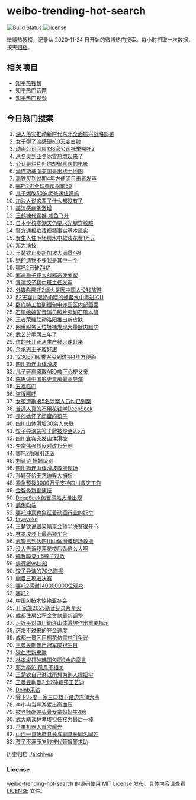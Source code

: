 # weibo-trending-hot-search

[![Build Status](https://github.com/justjavac/weibo-trending-hot-search/workflows/ci/badge.svg?branch=master)](https://github.com/justjavac/weibo-trending-hot-search/actions)
[![license](https://img.shields.io/github/license/justjavac/weibo-trending-hot-search)](https://github.com/justjavac/weibo-trending-hot-search/blob/master/LICENSE)

微博热搜榜，记录从 2020-11-24 日开始的微博热门搜索。每小时抓取一次数据，按天[归档](./archives)。

## 相关项目

- [知乎热搜榜](https://github.com/justjavac/zhihu-trending-top-search)
- [知乎热门话题](https://github.com/justjavac/zhihu-trending-hot-questions)
- [知乎热门视频](https://github.com/justjavac/zhihu-trending-hot-video)

## 今日热门搜索

<!-- BEGIN -->
<!-- 最后更新时间 Sun Feb 09 2025 04:13:39 GMT+0800 (China Standard Time) -->

1. [深入落实推动新时代东北全面振兴战略部署](https://s.weibo.com//weibo?q=%23%E6%B7%B1%E5%85%A5%E8%90%BD%E5%AE%9E%E6%8E%A8%E5%8A%A8%E6%96%B0%E6%97%B6%E4%BB%A3%E4%B8%9C%E5%8C%97%E5%85%A8%E9%9D%A2%E6%8C%AF%E5%85%B4%E6%88%98%E7%95%A5%E9%83%A8%E7%BD%B2%23&Refer=new_time)
1. [女子得了流感硬抗3天变白肺](https://s.weibo.com//weibo?q=%23%E5%A5%B3%E5%AD%90%E5%BE%97%E4%BA%86%E6%B5%81%E6%84%9F%E7%A1%AC%E6%8A%973%E5%A4%A9%E5%8F%98%E7%99%BD%E8%82%BA%23&t=31&band_rank=12&Refer=top)
1. [动画公司回应138家公司托举哪吒2](https://s.weibo.com//weibo?q=%23%E5%8A%A8%E7%94%BB%E5%85%AC%E5%8F%B8%E5%9B%9E%E5%BA%94138%E5%AE%B6%E5%85%AC%E5%8F%B8%E6%89%98%E4%B8%BE%E5%93%AA%E5%90%922%23&t=31&band_rank=12&Refer=top)
1. [从冬奥到亚冬冰雪热燃起来了](https://s.weibo.com//weibo?q=%23%E4%BB%8E%E5%86%AC%E5%A5%A5%E5%88%B0%E4%BA%9A%E5%86%AC%E5%86%B0%E9%9B%AA%E7%83%AD%E7%87%83%E8%B5%B7%E6%9D%A5%E4%BA%86%23&t=31&band_rank=3&Refer=top)
1. [公认是烂片但你却很喜欢的电影](https://s.weibo.com//weibo?q=%23%E5%85%AC%E8%AE%A4%E6%98%AF%E7%83%82%E7%89%87%E4%BD%86%E4%BD%A0%E5%8D%B4%E5%BE%88%E5%96%9C%E6%AC%A2%E7%9A%84%E7%94%B5%E5%BD%B1%23&t=31&band_rank=4&Refer=top)
1. [泽连斯基向美国亮出稀土地图](https://s.weibo.com//weibo?q=%23%E6%B3%BD%E8%BF%9E%E6%96%AF%E5%9F%BA%E5%90%91%E7%BE%8E%E5%9B%BD%E4%BA%AE%E5%87%BA%E7%A8%80%E5%9C%9F%E5%9C%B0%E5%9B%BE%23&t=31&band_rank=34&Refer=top)
1. [高铁买到过期4年方便面目击者发声](https://s.weibo.com//weibo?q=%23%E9%AB%98%E9%93%81%E4%B9%B0%E5%88%B0%E8%BF%87%E6%9C%9F4%E5%B9%B4%E6%96%B9%E4%BE%BF%E9%9D%A2%E7%9B%AE%E5%87%BB%E8%80%85%E5%8F%91%E5%A3%B0%23&t=31&band_rank=14&Refer=top)
1. [哪吒2进全球票房榜前50](https://s.weibo.com//weibo?q=%23%E5%93%AA%E5%90%922%E8%BF%9B%E5%85%A8%E7%90%83%E7%A5%A8%E6%88%BF%E6%A6%9C%E5%89%8D50%23&t=31&band_rank=1&Refer=top)
1. [儿子爆改50岁老爸迷住妈妈](https://s.weibo.com//weibo?q=%23%E5%84%BF%E5%AD%90%E7%88%86%E6%94%B950%E5%B2%81%E8%80%81%E7%88%B8%E8%BF%B7%E4%BD%8F%E5%A6%88%E5%A6%88%23&t=31&band_rank=4&Refer=top)
1. [加沙人说这辈子什么都没有了](https://s.weibo.com//weibo?q=%23%E5%8A%A0%E6%B2%99%E4%BA%BA%E8%AF%B4%E8%BF%99%E8%BE%88%E5%AD%90%E4%BB%80%E4%B9%88%E9%83%BD%E6%B2%A1%E6%9C%89%E4%BA%86%23&t=31&band_rank=7&Refer=top)
1. [美流感病例激增](https://s.weibo.com//weibo?q=%23%E7%BE%8E%E6%B5%81%E6%84%9F%E7%97%85%E4%BE%8B%E6%BF%80%E5%A2%9E%23&t=31&band_rank=10&Refer=top)
1. [王鹤棣代露娃 咸鱼飞升](https://s.weibo.com//weibo?q=%E7%8E%8B%E9%B9%A4%E6%A3%A3%E4%BB%A3%E9%9C%B2%E5%A8%83%20%E5%92%B8%E9%B1%BC%E9%A3%9E%E5%8D%87&t=31&band_rank=11&Refer=top)
1. [日本学校寒潮天仍要求光腿穿校服](https://s.weibo.com//weibo?q=%23%E6%97%A5%E6%9C%AC%E5%AD%A6%E6%A0%A1%E5%AF%92%E6%BD%AE%E5%A4%A9%E4%BB%8D%E8%A6%81%E6%B1%82%E5%85%89%E8%85%BF%E7%A9%BF%E6%A0%A1%E6%9C%8D%23&t=31&band_rank=6&Refer=top)
1. [警方通报欺凌视频事实基本属实](https://s.weibo.com//weibo?q=%23%E8%AD%A6%E6%96%B9%E9%80%9A%E6%8A%A5%E6%AC%BA%E5%87%8C%E8%A7%86%E9%A2%91%E4%BA%8B%E5%AE%9E%E5%9F%BA%E6%9C%AC%E5%B1%9E%E5%AE%9E%23&t=31&band_rank=10&Refer=top)
1. [女生入住毛坯房水电软装花费1万元](https://s.weibo.com//weibo?q=%23%E5%A5%B3%E7%94%9F%E5%85%A5%E4%BD%8F%E6%AF%9B%E5%9D%AF%E6%88%BF%E6%B0%B4%E7%94%B5%E8%BD%AF%E8%A3%85%E8%8A%B1%E8%B4%B91%E4%B8%87%E5%85%83%23&t=31&band_rank=20&Refer=top)
1. [邓为演技](https://s.weibo.com//weibo?q=%E9%82%93%E4%B8%BA%E6%BC%94%E6%8A%80&t=31&band_rank=22&Refer=top)
1. [王楚钦止步新加坡大满贯4强](https://s.weibo.com//weibo?q=%23%E7%8E%8B%E6%A5%9A%E9%92%A6%E6%AD%A2%E6%AD%A5%E6%96%B0%E5%8A%A0%E5%9D%A1%E5%A4%A7%E6%BB%A1%E8%B4%AF4%E5%BC%BA%23&t=31&band_rank=5&Refer=top)
1. [她的遗物不多我是其中一个](https://s.weibo.com//weibo?q=%E5%A5%B9%E7%9A%84%E9%81%97%E7%89%A9%E4%B8%8D%E5%A4%9A%E6%88%91%E6%98%AF%E5%85%B6%E4%B8%AD%E4%B8%80%E4%B8%AA&t=31&band_rank=16&Refer=top)
1. [哪吒2已破74亿](https://s.weibo.com//weibo?q=%23%E5%93%AA%E5%90%922%E5%B7%B2%E7%A0%B474%E4%BA%BF%23&t=31&band_rank=18&Refer=top)
1. [邪恶栀子花大战邪恶菠萝蜜](https://s.weibo.com//weibo?q=%E9%82%AA%E6%81%B6%E6%A0%80%E5%AD%90%E8%8A%B1%E5%A4%A7%E6%88%98%E9%82%AA%E6%81%B6%E8%8F%A0%E8%90%9D%E8%9C%9C&t=31&band_rank=7&Refer=top)
1. [导演饺子初中班主任发声](https://s.weibo.com//weibo?q=%23%E5%AF%BC%E6%BC%94%E9%A5%BA%E5%AD%90%E5%88%9D%E4%B8%AD%E7%8F%AD%E4%B8%BB%E4%BB%BB%E5%8F%91%E5%A3%B0%23&t=31&band_rank=27&Refer=top)
1. [外媒称哪吒2爆火是因中国人没钱旅游](https://s.weibo.com//weibo?q=%23%E5%A4%96%E5%AA%92%E7%A7%B0%E5%93%AA%E5%90%922%E7%88%86%E7%81%AB%E6%98%AF%E5%9B%A0%E4%B8%AD%E5%9B%BD%E4%BA%BA%E6%B2%A1%E9%92%B1%E6%97%85%E6%B8%B8%23&t=31&band_rank=21&Refer=top)
1. [52天婴儿喝奶奶喂的蜂蜜水中毒进ICU](https://s.weibo.com//weibo?q=%2352%E5%A4%A9%E5%A9%B4%E5%84%BF%E5%96%9D%E5%A5%B6%E5%A5%B6%E5%96%82%E7%9A%84%E8%9C%82%E8%9C%9C%E6%B0%B4%E4%B8%AD%E6%AF%92%E8%BF%9BICU%23&t=31&band_rank=23&Refer=top)
1. [卧底特工拍到缅甸电诈园区内部画面](https://s.weibo.com//weibo?q=%23%E5%8D%A7%E5%BA%95%E7%89%B9%E5%B7%A5%E6%8B%8D%E5%88%B0%E7%BC%85%E7%94%B8%E7%94%B5%E8%AF%88%E5%9B%AD%E5%8C%BA%E5%86%85%E9%83%A8%E7%94%BB%E9%9D%A2%23&t=31&band_rank=24&Refer=top)
1. [石矶娘娘配音演员照片宛如石矶本矶](https://s.weibo.com//weibo?q=%23%E7%9F%B3%E7%9F%B6%E5%A8%98%E5%A8%98%E9%85%8D%E9%9F%B3%E6%BC%94%E5%91%98%E7%85%A7%E7%89%87%E5%AE%9B%E5%A6%82%E7%9F%B3%E7%9F%B6%E6%9C%AC%E7%9F%B6%23&t=31&band_rank=21&Refer=top)
1. [王者荣耀联动洛阳推出新皮肤](https://s.weibo.com//weibo?q=%23%E7%8E%8B%E8%80%85%E8%8D%A3%E8%80%80%E8%81%94%E5%8A%A8%E6%B4%9B%E9%98%B3%E6%8E%A8%E5%87%BA%E6%96%B0%E7%9A%AE%E8%82%A4%23&t=31&band_rank=25&Refer=top)
1. [网曝服务区垃圾桶发现大量酥肉腊味](https://s.weibo.com//weibo?q=%23%E7%BD%91%E6%9B%9D%E6%9C%8D%E5%8A%A1%E5%8C%BA%E5%9E%83%E5%9C%BE%E6%A1%B6%E5%8F%91%E7%8E%B0%E5%A4%A7%E9%87%8F%E9%85%A5%E8%82%89%E8%85%8A%E5%91%B3%23&t=31&band_rank=19&Refer=top)
1. [武艺分手两三年了](https://s.weibo.com//weibo?q=%E6%AD%A6%E8%89%BA%E5%88%86%E6%89%8B%E4%B8%A4%E4%B8%89%E5%B9%B4%E4%BA%86&t=31&band_rank=33&Refer=top)
1. [你的吒儿正从生产线火速赶来](https://s.weibo.com//weibo?q=%23%E4%BD%A0%E7%9A%84%E5%90%92%E5%84%BF%E6%AD%A3%E4%BB%8E%E7%94%9F%E4%BA%A7%E7%BA%BF%E7%81%AB%E9%80%9F%E8%B5%B6%E6%9D%A5%23&t=31&band_rank=2&Refer=top)
1. [余承恩王子璇好甜](https://s.weibo.com//weibo?q=%E4%BD%99%E6%89%BF%E6%81%A9%E7%8E%8B%E5%AD%90%E7%92%87%E5%A5%BD%E7%94%9C&t=31&band_rank=29&Refer=top)
1. [12306回应乘客买到过期4年方便面](https://s.weibo.com//weibo?q=%2312306%E5%9B%9E%E5%BA%94%E4%B9%98%E5%AE%A2%E4%B9%B0%E5%88%B0%E8%BF%87%E6%9C%9F4%E5%B9%B4%E6%96%B9%E4%BE%BF%E9%9D%A2%23&t=31&band_rank=13&Refer=top)
1. [四川筠连山体滑坡](https://s.weibo.com//weibo?q=%23%E5%9B%9B%E5%B7%9D%E7%AD%A0%E8%BF%9E%E5%B1%B1%E4%BD%93%E6%BB%91%E5%9D%A1%23&t=31&band_rank=31&Refer=top)
1. [儿子砸车窗取AED救下心梗父亲](https://s.weibo.com//weibo?q=%23%E5%84%BF%E5%AD%90%E7%A0%B8%E8%BD%A6%E7%AA%97%E5%8F%96AED%E6%95%91%E4%B8%8B%E5%BF%83%E6%A2%97%E7%88%B6%E4%BA%B2%23&t=31&band_rank=10&Refer=top)
1. [陈思诚中国影史票房最高导演](https://s.weibo.com//weibo?q=%23%E9%99%88%E6%80%9D%E8%AF%9A%E4%B8%AD%E5%9B%BD%E5%BD%B1%E5%8F%B2%E7%A5%A8%E6%88%BF%E6%9C%80%E9%AB%98%E5%AF%BC%E6%BC%94%23&t=31&band_rank=12&Refer=top)
1. [五福临门](https://s.weibo.com//weibo?q=%E4%BA%94%E7%A6%8F%E4%B8%B4%E9%97%A8&t=31&band_rank=28&Refer=top)
1. [盗版哪吒](https://s.weibo.com//weibo?q=%E7%9B%97%E7%89%88%E5%93%AA%E5%90%92&t=31&band_rank=17&Refer=top)
1. [女孩遭欺凌5名涉案人员均已到案](https://s.weibo.com//weibo?q=%23%E5%A5%B3%E5%AD%A9%E9%81%AD%E6%AC%BA%E5%87%8C5%E5%90%8D%E6%B6%89%E6%A1%88%E4%BA%BA%E5%91%98%E5%9D%87%E5%B7%B2%E5%88%B0%E6%A1%88%23&t=31&band_rank=13&Refer=top)
1. [普通人真的不用花钱学DeepSeek](https://s.weibo.com//weibo?q=%23%E6%99%AE%E9%80%9A%E4%BA%BA%E7%9C%9F%E7%9A%84%E4%B8%8D%E7%94%A8%E8%8A%B1%E9%92%B1%E5%AD%A6DeepSeek%23&t=31&band_rank=20&Refer=top)
1. [是的她怀了闺蜜的孩子](https://s.weibo.com//weibo?q=%E6%98%AF%E7%9A%84%E5%A5%B9%E6%80%80%E4%BA%86%E9%97%BA%E8%9C%9C%E7%9A%84%E5%AD%A9%E5%AD%90&t=31&band_rank=35&Refer=top)
1. [四川山体滑坡30余人失联](https://s.weibo.com//weibo?q=%23%E5%9B%9B%E5%B7%9D%E5%B1%B1%E4%BD%93%E6%BB%91%E5%9D%A130%E4%BD%99%E4%BA%BA%E5%A4%B1%E8%81%94%23&t=31&band_rank=30&Refer=top)
1. [饺子导演亲签卡牌被炒至9.5万](https://s.weibo.com//weibo?q=%23%E9%A5%BA%E5%AD%90%E5%AF%BC%E6%BC%94%E4%BA%B2%E7%AD%BE%E5%8D%A1%E7%89%8C%E8%A2%AB%E7%82%92%E8%87%B39.5%E4%B8%87%23&t=31&band_rank=50&Refer=top)
1. [四川宜宾突发山体滑坡](https://s.weibo.com//weibo?q=%23%E5%9B%9B%E5%B7%9D%E5%AE%9C%E5%AE%BE%E7%AA%81%E5%8F%91%E5%B1%B1%E4%BD%93%E6%BB%91%E5%9D%A1%23&t=31&band_rank=41&Refer=top)
1. [李宗伟强烈反对改15分制](https://s.weibo.com//weibo?q=%23%E6%9D%8E%E5%AE%97%E4%BC%9F%E5%BC%BA%E7%83%88%E5%8F%8D%E5%AF%B9%E6%94%B915%E5%88%86%E5%88%B6%23&t=31&band_rank=39&Refer=top)
1. [哪吒2隐喻引热议](https://s.weibo.com//weibo?q=%23%E5%93%AA%E5%90%922%E9%9A%90%E5%96%BB%E5%BC%95%E7%83%AD%E8%AE%AE%23&t=31&band_rank=8&Refer=top)
1. [刘诗诗 妈妈级别](https://s.weibo.com//weibo?q=%E5%88%98%E8%AF%97%E8%AF%97%20%E5%A6%88%E5%A6%88%E7%BA%A7%E5%88%AB&t=31&band_rank=40&Refer=top)
1. [四川筠连山体滑坡救援现场](https://s.weibo.com//weibo?q=%23%E5%9B%9B%E5%B7%9D%E7%AD%A0%E8%BF%9E%E5%B1%B1%E4%BD%93%E6%BB%91%E5%9D%A1%E6%95%91%E6%8F%B4%E7%8E%B0%E5%9C%BA%23&t=31&band_rank=37&Refer=top)
1. [孙颖莎给王艺迪竖大拇指](https://s.weibo.com//weibo?q=%23%E5%AD%99%E9%A2%96%E8%8E%8E%E7%BB%99%E7%8E%8B%E8%89%BA%E8%BF%AA%E7%AB%96%E5%A4%A7%E6%8B%87%E6%8C%87%23&t=31&band_rank=15&Refer=top)
1. [紧急预拨3000万元支持四川救灾工作](https://s.weibo.com//weibo?q=%23%E7%B4%A7%E6%80%A5%E9%A2%84%E6%8B%A83000%E4%B8%87%E5%85%83%E6%94%AF%E6%8C%81%E5%9B%9B%E5%B7%9D%E6%95%91%E7%81%BE%E5%B7%A5%E4%BD%9C%23&t=31&band_rank=15&Refer=top)
1. [金智秀新剧演技](https://s.weibo.com//weibo?q=%23%E9%87%91%E6%99%BA%E7%A7%80%E6%96%B0%E5%89%A7%E6%BC%94%E6%8A%80%23&t=31&band_rank=30&Refer=top)
1. [DeepSeek仿冒网站大量出现](https://s.weibo.com//weibo?q=%23DeepSeek%E4%BB%BF%E5%86%92%E7%BD%91%E7%AB%99%E5%A4%A7%E9%87%8F%E5%87%BA%E7%8E%B0%23&t=31&band_rank=49&Refer=top)
1. [鹤俐昀端](https://s.weibo.com//weibo?q=%23%E9%B9%A4%E4%BF%90%E6%98%80%E7%AB%AF%23&t=31&band_rank=38&Refer=top)
1. [哪吒冲顶也象征着动画行业的托举](https://s.weibo.com//weibo?q=%23%E5%93%AA%E5%90%92%E5%86%B2%E9%A1%B6%E4%B9%9F%E8%B1%A1%E5%BE%81%E7%9D%80%E5%8A%A8%E7%94%BB%E8%A1%8C%E4%B8%9A%E7%9A%84%E6%89%98%E4%B8%BE%23&t=31&band_rank=10&Refer=top)
1. [fayeyoko](https://s.weibo.com//weibo?q=%23fayeyoko%23&t=31&band_rank=33&Refer=top)
1. [王楚钦说跟梁靖崑会师半决赛很开心](https://s.weibo.com//weibo?q=%23%E7%8E%8B%E6%A5%9A%E9%92%A6%E8%AF%B4%E8%B7%9F%E6%A2%81%E9%9D%96%E5%B4%91%E4%BC%9A%E5%B8%88%E5%8D%8A%E5%86%B3%E8%B5%9B%E5%BE%88%E5%BC%80%E5%BF%83%23&t=31&band_rank=32&Refer=top)
1. [林孝埈登上最高领奖台](https://s.weibo.com//weibo?q=%23%E6%9E%97%E5%AD%9D%E5%9F%88%E7%99%BB%E4%B8%8A%E6%9C%80%E9%AB%98%E9%A2%86%E5%A5%96%E5%8F%B0%23&t=31&band_rank=42&Refer=top)
1. [武警已到达四川山体滑坡现场救援](https://s.weibo.com//weibo?q=%23%E6%AD%A6%E8%AD%A6%E5%B7%B2%E5%88%B0%E8%BE%BE%E5%9B%9B%E5%B7%9D%E5%B1%B1%E4%BD%93%E6%BB%91%E5%9D%A1%E7%8E%B0%E5%9C%BA%E6%95%91%E6%8F%B4%23&t=31&band_rank=10&Refer=top)
1. [没人告诉我莲花楼后劲这么大啊](https://s.weibo.com//weibo?q=%E6%B2%A1%E4%BA%BA%E5%91%8A%E8%AF%89%E6%88%91%E8%8E%B2%E8%8A%B1%E6%A5%BC%E5%90%8E%E5%8A%B2%E8%BF%99%E4%B9%88%E5%A4%A7%E5%95%8A&t=31&band_rank=42&Refer=top)
1. [魏哲鸣录hi6脖子过敏](https://s.weibo.com//weibo?q=%23%E9%AD%8F%E5%93%B2%E9%B8%A3%E5%BD%95hi6%E8%84%96%E5%AD%90%E8%BF%87%E6%95%8F%23&t=31&band_rank=31&Refer=top)
1. [步行者vs快船](https://s.weibo.com//weibo?q=%23%E6%AD%A5%E8%A1%8C%E8%80%85vs%E5%BF%AB%E8%88%B9%23&t=31&band_rank=49&Refer=top)
1. [饺子导演的70亿海报](https://s.weibo.com//weibo?q=%23%E9%A5%BA%E5%AD%90%E5%AF%BC%E6%BC%94%E7%9A%8470%E4%BA%BF%E6%B5%B7%E6%8A%A5%23&t=31&band_rank=41&Refer=top)
1. [蒯曼三项进决赛](https://s.weibo.com//weibo?q=%23%E8%92%AF%E6%9B%BC%E4%B8%89%E9%A1%B9%E8%BF%9B%E5%86%B3%E8%B5%9B%23&t=31&band_rank=25&Refer=top)
1. [哪吒2感谢140000000位观众](https://s.weibo.com//weibo?q=%23%E5%93%AA%E5%90%922%E6%84%9F%E8%B0%A2140000000%E4%BD%8D%E8%A7%82%E4%BC%97%23&t=31&band_rank=25&Refer=top)
1. [哪吒2](https://s.weibo.com//weibo?q=%E5%93%AA%E5%90%922&t=31&band_rank=38&Refer=top)
1. [中国AI技术惊艳亚冬会](https://s.weibo.com//weibo?q=%23%E4%B8%AD%E5%9B%BDAI%E6%8A%80%E6%9C%AF%E6%83%8A%E8%89%B3%E4%BA%9A%E5%86%AC%E4%BC%9A%23&t=31&band_rank=46&Refer=top)
1. [TF家族2025新音纪录片星火](https://s.weibo.com//weibo?q=%23TF%E5%AE%B6%E6%97%8F2025%E6%96%B0%E9%9F%B3%E7%BA%AA%E5%BD%95%E7%89%87%E6%98%9F%E7%81%AB%23&t=31&band_rank=47&Refer=top)
1. [成都住房公积金贷款最新调整](https://s.weibo.com//weibo?q=%23%E6%88%90%E9%83%BD%E4%BD%8F%E6%88%BF%E5%85%AC%E7%A7%AF%E9%87%91%E8%B4%B7%E6%AC%BE%E6%9C%80%E6%96%B0%E8%B0%83%E6%95%B4%23&t=31&band_rank=9&Refer=top)
1. [习近平对四川筠连山体滑坡作出重要指示](https://s.weibo.com//weibo?q=%23%E4%B9%A0%E8%BF%91%E5%B9%B3%E5%AF%B9%E5%9B%9B%E5%B7%9D%E7%AD%A0%E8%BF%9E%E5%B1%B1%E4%BD%93%E6%BB%91%E5%9D%A1%E4%BD%9C%E5%87%BA%E9%87%8D%E8%A6%81%E6%8C%87%E7%A4%BA%23&Refer=new_time)
1. [这发不过来的夺金速度](https://s.weibo.com//weibo?q=%23%E8%BF%99%E5%8F%91%E4%B8%8D%E8%BF%87%E6%9D%A5%E7%9A%84%E5%A4%BA%E9%87%91%E9%80%9F%E5%BA%A6%23&t=31&band_rank=25&Refer=top)
1. [成都一景区用棉花仿雪村引争议](https://s.weibo.com//weibo?q=%23%E6%88%90%E9%83%BD%E4%B8%80%E6%99%AF%E5%8C%BA%E7%94%A8%E6%A3%89%E8%8A%B1%E4%BB%BF%E9%9B%AA%E6%9D%91%E5%BC%95%E4%BA%89%E8%AE%AE%23&t=31&band_rank=26&Refer=top)
1. [王曼昱蒯曼用冠军庆祝生日](https://s.weibo.com//weibo?q=%23%E7%8E%8B%E6%9B%BC%E6%98%B1%E8%92%AF%E6%9B%BC%E7%94%A8%E5%86%A0%E5%86%9B%E5%BA%86%E7%A5%9D%E7%94%9F%E6%97%A5%23&t=31&band_rank=36&Refer=top)
1. [狄仁杰新皮肤](https://s.weibo.com//weibo?q=%E7%8B%84%E4%BB%81%E6%9D%B0%E6%96%B0%E7%9A%AE%E8%82%A4&t=31&band_rank=44&Refer=top)
1. [林孝埈打破韩国包揽9金的豪言](https://s.weibo.com//weibo?q=%23%E6%9E%97%E5%AD%9D%E5%9F%88%E6%89%93%E7%A0%B4%E9%9F%A9%E5%9B%BD%E5%8C%85%E6%8F%BD9%E9%87%91%E7%9A%84%E8%B1%AA%E8%A8%80%23&t=31&band_rank=45&Refer=top)
1. [邓为李沁 风月不相关](https://s.weibo.com//weibo?q=%E9%82%93%E4%B8%BA%E6%9D%8E%E6%B2%81%20%E9%A3%8E%E6%9C%88%E4%B8%8D%E7%9B%B8%E5%85%B3&t=31&band_rank=43&Refer=top)
1. [王楚钦自己淋过雨想为别人撑把伞](https://s.weibo.com//weibo?q=%23%E7%8E%8B%E6%A5%9A%E9%92%A6%E8%87%AA%E5%B7%B1%E6%B7%8B%E8%BF%87%E9%9B%A8%E6%83%B3%E4%B8%BA%E5%88%AB%E4%BA%BA%E6%92%91%E6%8A%8A%E4%BC%9E%23&t=31&band_rank=32&Refer=top)
1. [王曼昱蒯曼3比2孙颖莎王艺迪](https://s.weibo.com//weibo?q=%23%E7%8E%8B%E6%9B%BC%E6%98%B1%E8%92%AF%E6%9B%BC3%E6%AF%942%E5%AD%99%E9%A2%96%E8%8E%8E%E7%8E%8B%E8%89%BA%E8%BF%AA%23&t=31&band_rank=49&Refer=top)
1. [Doinb采访](https://s.weibo.com//weibo?q=Doinb%E9%87%87%E8%AE%BF&t=31&band_rank=29&Refer=top)
1. [零下35度一家三口救下路边冻僵大爷](https://s.weibo.com//weibo?q=%23%E9%9B%B6%E4%B8%8B35%E5%BA%A6%E4%B8%80%E5%AE%B6%E4%B8%89%E5%8F%A3%E6%95%91%E4%B8%8B%E8%B7%AF%E8%BE%B9%E5%86%BB%E5%83%B5%E5%A4%A7%E7%88%B7%23&t=31&band_rank=41&Refer=top)
1. [李小冉当导游累出高血压](https://s.weibo.com//weibo?q=%E6%9D%8E%E5%B0%8F%E5%86%89%E5%BD%93%E5%AF%BC%E6%B8%B8%E7%B4%AF%E5%87%BA%E9%AB%98%E8%A1%80%E5%8E%8B&t=31&band_rank=45&Refer=top)
1. [被老师砸破头骨女童妈妈生4胎](https://s.weibo.com//weibo?q=%23%E8%A2%AB%E8%80%81%E5%B8%88%E7%A0%B8%E7%A0%B4%E5%A4%B4%E9%AA%A8%E5%A5%B3%E7%AB%A5%E5%A6%88%E5%A6%88%E7%94%9F4%E8%83%8E%23&t=31&band_rank=46&Refer=top)
1. [武大靖谈林孝埈担任接力最后一棒](https://s.weibo.com//weibo?q=%23%E6%AD%A6%E5%A4%A7%E9%9D%96%E8%B0%88%E6%9E%97%E5%AD%9D%E5%9F%88%E6%8B%85%E4%BB%BB%E6%8E%A5%E5%8A%9B%E6%9C%80%E5%90%8E%E4%B8%80%E6%A3%92%23&t=31&band_rank=47&Refer=top)
1. [苹果机器人首次曝光](https://s.weibo.com//weibo?q=%23%E8%8B%B9%E6%9E%9C%E6%9C%BA%E5%99%A8%E4%BA%BA%E9%A6%96%E6%AC%A1%E6%9B%9D%E5%85%89%23&t=31&band_rank=48&Refer=top)
1. [山西一县政府县长与副县长同名同姓](https://s.weibo.com//weibo?q=%23%E5%B1%B1%E8%A5%BF%E4%B8%80%E5%8E%BF%E6%94%BF%E5%BA%9C%E5%8E%BF%E9%95%BF%E4%B8%8E%E5%89%AF%E5%8E%BF%E9%95%BF%E5%90%8C%E5%90%8D%E5%90%8C%E5%A7%93%23&t=31&band_rank=49&Refer=top)
1. [孩子不满压岁钱被代管报警求助](https://s.weibo.com//weibo?q=%E5%AD%A9%E5%AD%90%E4%B8%8D%E6%BB%A1%E5%8E%8B%E5%B2%81%E9%92%B1%E8%A2%AB%E4%BB%A3%E7%AE%A1%E6%8A%A5%E8%AD%A6%E6%B1%82%E5%8A%A9&t=31&band_rank=50&Refer=top)

<!-- END -->

历史归档 [./archives](./archives)

### License

[weibo-trending-hot-search](https://github.com/justjavac/weibo-trending-hot-search) 的源码使用 MIT License
发布。具体内容请查看 [LICENSE](./LICENSE) 文件。
